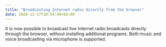 ```yaml
---
title: "Broadcasting Internet radio directly from the browser"
date: 2020-11-17T10:54:49+03:00
---
```


It is now possible to broadcast live Internet radio broadcasts directly through the browser, without installing additional programs. Both music and voice broadcasting via microphone is supported.